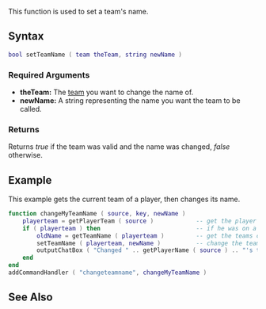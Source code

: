This function is used to set a team's name.

Syntax
------

``` lua
bool setTeamName ( team theTeam, string newName )
```

### Required Arguments

-   **theTeam:** The [team](/docs/team.md "wikilink") you want to change the name of.
-   **newName:** A string representing the name you want the team to be called.

### Returns

Returns *true* if the team was valid and the name was changed, *false* otherwise.

Example
-------

This example gets the current team of a player, then changes its name.

``` lua
function changeMyTeamName ( source, key, newName )
    playerteam = getPlayerTeam ( source )            -- get the player's team
    if ( playerteam ) then                           -- if he was on a team
        oldName = getTeamName ( playerteam )         -- get the teams current name
        setTeamName ( playerteam, newName )          -- change the teams name to blue
        outputChatBox ( "Changed " .. getPlayerName ( source ) .. "'s team name from " .. oldName .. " to " .. newName )
    end
end
addCommandHandler ( "changeteamname", changeMyTeamName )
```

See Also
--------
